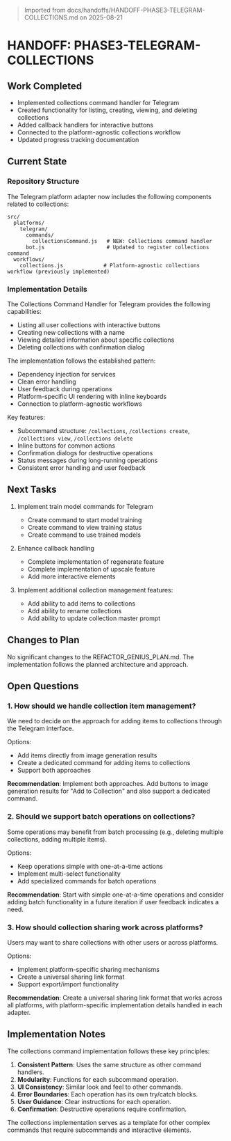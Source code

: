 > Imported from docs/handoffs/HANDOFF-PHASE3-TELEGRAM-COLLECTIONS.md on 2025-08-21

# HANDOFF: PHASE3-TELEGRAM-COLLECTIONS

## Work Completed
- Implemented collections command handler for Telegram
- Created functionality for listing, creating, viewing, and deleting collections
- Added callback handlers for interactive buttons
- Connected to the platform-agnostic collections workflow
- Updated progress tracking documentation

## Current State

### Repository Structure
The Telegram platform adapter now includes the following components related to collections:

```
src/
  platforms/
    telegram/
      commands/
        collectionsCommand.js   # NEW: Collections command handler
      bot.js                    # Updated to register collections command
  workflows/
    collections.js             # Platform-agnostic collections workflow (previously implemented)
```

### Implementation Details

The Collections Command Handler for Telegram provides the following capabilities:
- Listing all user collections with interactive buttons
- Creating new collections with a name
- Viewing detailed information about specific collections
- Deleting collections with confirmation dialog

The implementation follows the established pattern:
- Dependency injection for services
- Clean error handling
- User feedback during operations
- Platform-specific UI rendering with inline keyboards
- Connection to platform-agnostic workflows

Key features:
- Subcommand structure: `/collections`, `/collections create`, `/collections view`, `/collections delete`
- Inline buttons for common actions
- Confirmation dialogs for destructive operations
- Status messages during long-running operations
- Consistent error handling and user feedback

## Next Tasks
1. Implement train model commands for Telegram
   - Create command to start model training
   - Create command to view training status
   - Create command to use trained models

2. Enhance callback handling
   - Complete implementation of regenerate feature
   - Complete implementation of upscale feature
   - Add more interactive elements

3. Implement additional collection management features:
   - Add ability to add items to collections
   - Add ability to rename collections
   - Add ability to update collection master prompt

## Changes to Plan
No significant changes to the REFACTOR_GENIUS_PLAN.md. The implementation follows the planned architecture and approach.

## Open Questions

### 1. How should we handle collection item management?
We need to decide on the approach for adding items to collections through the Telegram interface.

Options:
- Add items directly from image generation results
- Create a dedicated command for adding items to collections
- Support both approaches

**Recommendation**: Implement both approaches. Add buttons to image generation results for "Add to Collection" and also support a dedicated command.

### 2. Should we support batch operations on collections?
Some operations may benefit from batch processing (e.g., deleting multiple collections, adding multiple items).

Options:
- Keep operations simple with one-at-a-time actions
- Implement multi-select functionality
- Add specialized commands for batch operations

**Recommendation**: Start with simple one-at-a-time operations and consider adding batch functionality in a future iteration if user feedback indicates a need.

### 3. How should collection sharing work across platforms?
Users may want to share collections with other users or across platforms.

Options:
- Implement platform-specific sharing mechanisms
- Create a universal sharing link format
- Support export/import functionality

**Recommendation**: Create a universal sharing link format that works across all platforms, with platform-specific implementation details handled in each adapter.

## Implementation Notes

The collections command implementation follows these key principles:

1. **Consistent Pattern**: Uses the same structure as other command handlers.
2. **Modularity**: Functions for each subcommand operation.
3. **UI Consistency**: Similar look and feel to other commands.
4. **Error Boundaries**: Each operation has its own try/catch blocks.
5. **User Guidance**: Clear instructions for each operation.
6. **Confirmation**: Destructive operations require confirmation.

The collections implementation serves as a template for other complex commands that require subcommands and interactive elements. 